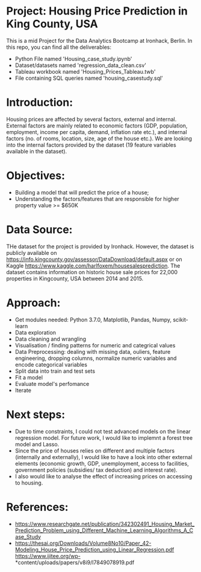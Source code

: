 # Project: Housing Price Prediction in King County, USA 

This is a mid Project for the Data Analytics Bootcamp at Ironhack, Berlin. In this repo, you can find all the deliverables: 
* Python File named 'Housing_case_study.ipynb'
* Dataset/datasets named 'regression_data_clean.csv'
* Tableau workbook named 'Housing_Prices_Tableau.twb'
* File containing SQL queries named 'housing_casestudy.sql'


# Introduction:
Housing prices are affected by several factors, external and internal. External factors are mainly related to economic factors (GDP, population, employment, income per capita, demand, inflation rate etc.), and internal factors (no. of rooms, location, size, age of the house etc.).
We are looking into the internal factors provided by the dataset (19 feature variables available in the dataset). 

# Objectives:
* Building a model that will predict the price of a house;
* Understanding the factors/features that are responsible for higher property value >= $650K

# Data Source:
THe dataset for the project is provided by Ironhack. However, the dataset is publicly available on https://info.kingcounty.gov/assessor/DataDownload/default.aspx or on Kaggle https://www.kaggle.com/harlfoxem/housesalesprediction.
The dataset contains information on historic house sale prices for 22,000 properties in Kingcounty, USA between 2014 and 2015. 

# Approach:
* Get modules needed: Python 3.7.0, Matplotlib, Pandas, Numpy, scikit-learn
* Data exploration 
* Data cleaning and wrangling
* Visualisation / finding patterns for numeric and categrical values
* Data Preprocessing: dealing with missing data, ouliers, feature engineering, dropping columns, normalize numeric variables and encode categorical variables
* Split data into train and test sets
* Fit a model 
* Evaluate model's perfomance
* Iterate

# Next steps:
* Due to time constraints, I could not test advanced models on the linear regression model. For future work, I would like to implemnt a forest tree model and Lasso.
* Since the price of houses relies on different and multiple factors (internally and externally), I would like to have a look into other external elements (economic growth, GDP, unemployment, access to facilities, government policies (subsidies/ tax deduction) and interest rate).
* I also would like to analyse the effect of increasing prices on accessing to housing. 

# References:
* https://www.researchgate.net/publication/342302491_Housing_Market_Prediction_Problem_using_Different_Machine_Learning_Algorithms_A_Case_Study 
* https://thesai.org/Downloads/Volume8No10/Paper_42-Modeling_House_Price_Prediction_using_Linear_Regression.pdf https://www.ijitee.org/wp-   *content/uploads/papers/v8i9/I7849078919.pdf





